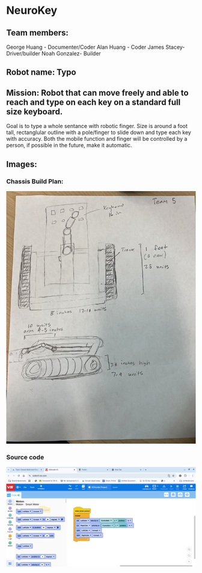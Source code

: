 # NeuroKey

## Team members:
George Huang - Documenter/Coder
Alan Huang - Coder
James Stacey- Driver/builder
Noah Gonzalez- Builder


## Robot name: Typo

## Mission: Robot that can move freely and able to reach and type on each key on a standard full size keyboard.
Goal is to type a whole sentance with robotic finger. Size is around a foot tall, rectanglular outline with a pole/finger to slide down and type each key with accuracy. Both the mobile function and finger will be controlled by a person, if possible in the future, make it automatic. 

## Images:
### Chassis Build Plan:
![A description of the image](images/IMG_6245.jpeg)
### Source code
![A description of the image](images/image.png)

